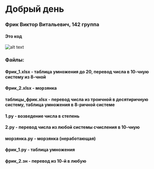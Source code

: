 # Добрый день
### Фрик Виктор Витальевич, 142 группа
#### Это код
![alt text](https://thecode.media/wp-content/uploads/2019/06/pasted-image-0-4-1024x575.png)
### Файлы:
#### Фрик_1.xlsx - таблица умножения до 20, перевод числа в 10-чную систему из 8-чной
#### Фрик_2.xlsx - морзянка
#### таблицы_фрик.xlsx - перевод числа из троичной в десятиричную систему, таблица умножения в 8-ричной системе
#### 1.py - возведение числа в степень
#### 2.py - перевод числа из любой системы счисления в 10-чную
#### морзянка.py - морзянка (неработающая)
#### фрик_1.py - таблица умножения
#### фрик_2.зн - перевод из 10-й в любую
